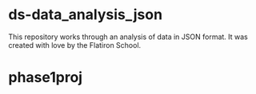 # ds-data_analysis_json

This repository works through an analysis of data in JSON format. It was created with love by the Flatiron School.
# phase1proj
